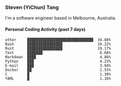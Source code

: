 ### Steven (YiChun) Tang

I'm a software engineer based in Melbourne, Australia.

#### Personal Coding Activity (past 7 days)
```
other     ▓▓▓▓▓▓▓▓▓▓▓▓▓▓▓▓▓▓▓▓▓▓▓▓▓▓▓▓▓▓  34.88%
Bash      ▓▓▓▓▓▓▓▓▓▓▓▓▓▓▓▓                19.22%
Rust      ▓▓▓▓▓▓▓▓▓▓▓▓▓▓▓▓                19.17%
Text      ▓▓▓▓▓▓▓                          8.68%
Markdown  ▓▓▓▓                             4.86%
Python    ▓▓▓                              4.23%
E-mail    ▓▓▓                              3.94%
Docker    ▓▓                               2.55%
C         ▓                                1.30%
YAML      ▓                                1.16%
```
